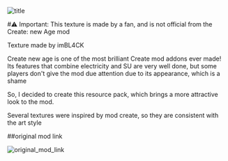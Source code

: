 ![title](https://media.forgecdn.net/attachments/description/1004413/description_628773c1-f46e-46fc-b746-4872fe6f0208.png)

#⚠ Important: This texture is made by a fan, and is not official from the Create: new Age mod

Texture made by imBL4CK

Create new age is one of the most brilliant Create mod addons ever made! Its features that combine electricity and SU are very well done, but some players don't give the mod due attention due to its appearance, which is a shame

So, I decided to create this resource pack, which brings a more attractive look to the mod.

Several textures were inspired by mod create, so they are consistent with the art style

##original mod link

![original_mod_link](https://cdn.modrinth.com/data/FTeXqI9v/fe75695f6f2e085ac9fb56204de7f88b6d716e8d.png)
